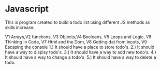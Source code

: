 # Javascript
This is program created to build a todo list using different JS methods as skills increase.

V1 Arrays,V2 functions, V3 Objects,V4 Booleans, V5 Loops and Logic, V6 Thinking in Code, V7 Html and the Dom, V8 Getting dat from inputs, V9 Escaping the console
1.) It should have a place to store todo's.
2.) It should have a way to display todo's.
3.) It should have a way to add new todo's.
4.) It should have a way to change a todo's.
5.) It should have a way to delete a todo.




